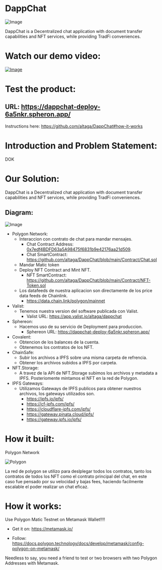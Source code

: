 # DappChat

![Image](https://i.ibb.co/TBKwbSD/logo.png)

DappChat is a Decentralized chat application with document transfer capabilities and NFT services, while providing TradFi conveniences.

# Watch our demo video:

[![Image](https://i.ibb.co/j3DCtPZ/image.png)](PENDING!)

# Test the product:

## URL: https://dappchat-deploy-6a5nkr.spheron.app/

Instructions here: https://github.com/altaga/DappChat#how-it-works

# Introduction and Problem Statement:

DOK

# Our Solution:

DappChat is a Decentralized chat application with document transfer capabilities and NFT services, while providing TradFi conveniences.

## Diagram:

![Image](https://i.ibb.co/wJKf9PG/scheme-drawio.png)

- Polygon Network:
  - Interaccion con contrato de chat para mandar mensajes.
    - Chat Contract Address: [0x7edf4BDFD63a5A98475f6831b9e42176aa21d509](https://mumbai.polygonscan.com/address/0x7edf4BDFD63a5A98475f6831b9e42176aa21d509).
    - Chat SmartContract: https://github.com/altaga/DappChat/blob/main/Contract/Chat.sol
  - Mandar Matic token
  - Deploy NFT Contract and Mint NFT.
    - NFT SmartContract: https://github.com/altaga/DappChat/blob/main/Contract/NFT-Token.sol
  - Los datafeeds de nuestra aplicacion son directamente de los price data feeds de Chainlink.
    - https://data.chain.link/polygon/mainnet
- Valist:
  - Tenemos nuestra version del software publicada con Valist.
    - Valist URL: https://app.valist.io/altaga/dappchat
- Sphereon:
  - Hacemos uso de su servicio de Deployment para produccion.
    - Sphereon URL: https://dappchat-deploy-6a5nkr.spheron.app/
- Covalent:
  - Obtencion de los balances de la cuenta.
  - Obtenemos los contratos de los NFT.
- ChainSafe:
  - Subir los archivos a IPFS sobre una misma carpeta de refrencia.
  - Obtener los archivos subidos a IPFS por carpeta.
- NFT.Storage:
  - A travez de la API de NFT.Storage subimos los archivos y metadata a IPFS. Posteriomente mintamos el NFT en la red de Polygon.
- IPFS Gateways:
  - Utilizamos Gateways de IPFS publicos para obtener nuestros archivos, los gateways utilizados son.
    - https://ipfs.io/ipfs/
    - https://cf-ipfs.com/ipfs/
    - https://cloudflare-ipfs.com/ipfs/
    - https://gateway.pinata.cloud/ipfs/
    - https://gateway.ipfs.io/ipfs/

# How it built:

Polygon Network

![Polygon](https://i.ibb.co/rwSJctk/matic-token.png)

La red de polygon se utilizo para deslplegar todos los contratos, tanto los contratos de todos los NFT como el contrato principal del chat, en este caso fue pensado por su velocidad y bajas fees, haciendo facilmente escalable el poder realizar un chat eficaz.



# How it works:

Use Polygon Matic Testnet on Metamask Wallet!!!!

- Get it on: https://metamask.io/

- Follow: https://docs.polygon.technology/docs/develop/metamask/config-polygon-on-metamask/

Needless to say, you need a friend to test or two browsers with two Polygon Addresses with Metamask.

